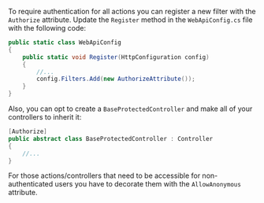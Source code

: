 To require authentication for all actions you can register a new filter with the `Authorize` attribute. 
Update the `Register` method in the `WebApiConfig.cs` file with the following code:

```csharp
public static class WebApiConfig
{
    public static void Register(HttpConfiguration config)
    {
        //...
        config.Filters.Add(new AuthorizeAttribute());
    }
}
```

Also, you can opt to create a `BaseProtectedController` and make all of your controllers to inherit it:

```csharp
[Authorize]
public abstract class BaseProtectedController : Controller
{
    //...
}
```

For those actions/controllers that need to be accessible for non-authenticated users you have to decorate them with the `AllowAnonymous` attribute. 